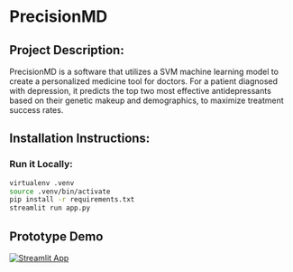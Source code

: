 # PrecisionMD
## Project Description:
PrecisionMD is a software that utilizes a SVM machine learning model to create a personalized medicine tool for doctors. For a patient diagnosed with depression, it predicts the top two most effective antidepressants based on their genetic makeup and demographics, to maximize treatment success rates.

## Installation Instructions:
### Run it Locally:
```sh
virtualenv .venv
source .venv/bin/activate
pip install -r requirements.txt
streamlit run app.py
```
## Prototype Demo
[![Streamlit App](https://static.streamlit.io/badges/streamlit_badge_black_white.svg)](https://precisionmd.streamlit.app/)


